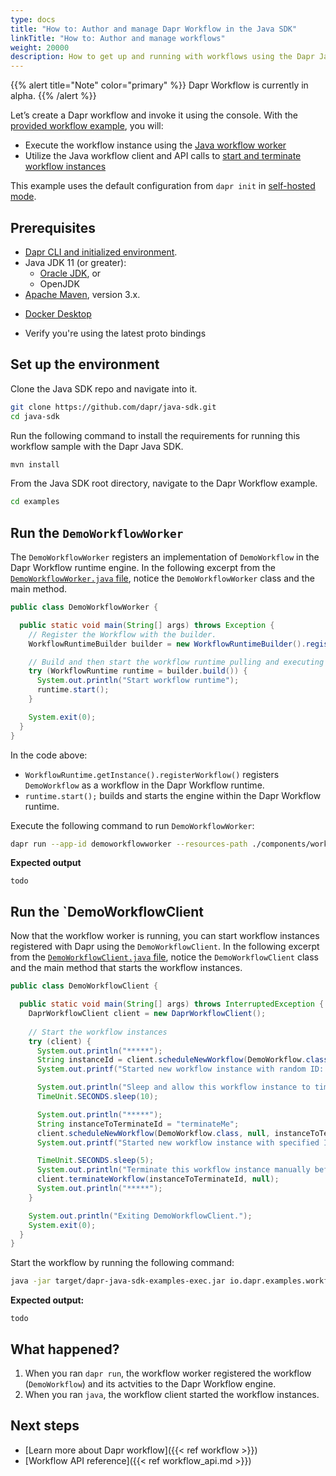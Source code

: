 ```yaml
---
type: docs
title: "How to: Author and manage Dapr Workflow in the Java SDK"
linkTitle: "How to: Author and manage workflows"
weight: 20000
description: How to get up and running with workflows using the Dapr Java SDK
---
```


{{% alert title="Note" color="primary" %}}
Dapr Workflow is currently in alpha.
{{% /alert %}}

Let’s create a Dapr workflow and invoke it using the console. With the [provided workflow example](https://github.com/dapr/java-sdk/tree/master/examples/src/main/java/io/dapr/examples/workflows), you will:

- Execute the workflow instance using the [Java workflow worker](https://github.com/dapr/java-sdk/blob/master/examples/src/main/java/io/dapr/examples/workflows/DemoWorkflowWorker.java)
- Utilize the Java workflow client and API calls to [start and terminate workflow instances](https://github.com/dapr/java-sdk/blob/master/examples/src/main/java/io/dapr/examples/workflows/DemoWorkflowClient.java)

This example uses the default configuration from `dapr init` in [self-hosted mode](https://github.com/dapr/cli#install-dapr-on-your-local-machine-self-hosted).

## Prerequisites

- [Dapr CLI and initialized environment](https://docs.dapr.io/getting-started).
- Java JDK 11 (or greater):
  - [Oracle JDK](https://www.oracle.com/java/technologies/downloads), or
  - OpenJDK
- [Apache Maven](https://maven.apache.org/install.html), version 3.x.
<!-- IGNORE_LINKS -->
- [Docker Desktop](https://www.docker.com/products/docker-desktop)
<!-- END_IGNORE -->
- Verify you're using the latest proto bindings

## Set up the environment

Clone the Java SDK repo and navigate into it.

```bash
git clone https://github.com/dapr/java-sdk.git
cd java-sdk
```

Run the following command to install the requirements for running this workflow sample with the Dapr Java SDK.

```bash
mvn install
```

From the Java SDK root directory, navigate to the Dapr Workflow example.

```bash
cd examples
```

## Run the `DemoWorkflowWorker`

The `DemoWorkflowWorker` registers an implementation of `DemoWorkflow` in the Dapr Workflow runtime engine. In the following excerpt from the [`DemoWorkflowWorker.java` file](https://github.com/dapr/java-sdk/blob/master/examples/src/main/java/io/dapr/examples/workflows/DemoWorkflowWorker.java), notice the `DemoWorkflowWorker` class and the main method.

```java
public class DemoWorkflowWorker {

  public static void main(String[] args) throws Exception {
    // Register the Workflow with the builder.
    WorkflowRuntimeBuilder builder = new WorkflowRuntimeBuilder().registerWorkflow(DemoWorkflow.class);

    // Build and then start the workflow runtime pulling and executing tasks
    try (WorkflowRuntime runtime = builder.build()) {
      System.out.println("Start workflow runtime");
      runtime.start();
    }

    System.exit(0);
  }
}
```

In the code above:
- `WorkflowRuntime.getInstance().registerWorkflow()` registers `DemoWorkflow` as a workflow in the Dapr Workflow runtime.
- `runtime.start();` builds and starts the engine within the Dapr Workflow runtime.

Execute the following command to run `DemoWorkflowWorker`:

```sh
dapr run --app-id demoworkflowworker --resources-path ./components/workflows --dapr-grpc-port 50001 -- java -jar target/dapr-java-sdk-examples-exec.jar io.dapr.examples.workflows.DemoWorkflowWorker
```

**Expected output**

```
todo
```

## Run the `DemoWorkflowClient

Now that the workflow worker is running, you can start workflow instances registered with Dapr using the `DemoWorkflowClient`. In the following excerpt from the [`DemoWorkflowClient.java` file](https://github.com/dapr/java-sdk/blob/master/examples/src/main/java/io/dapr/examples/workflows/DemoWorkflowClient.java), notice the `DemoWorkflowClient` class and the main method that starts the workflow instances.

```java
public class DemoWorkflowClient {

  public static void main(String[] args) throws InterruptedException {
    DaprWorkflowClient client = new DaprWorkflowClient();
    
    // Start the workflow instances
    try (client) {
      System.out.println("*****");
      String instanceId = client.scheduleNewWorkflow(DemoWorkflow.class);
      System.out.printf("Started new workflow instance with random ID: %s%n", instanceId);

      System.out.println("Sleep and allow this workflow instance to timeout...");
      TimeUnit.SECONDS.sleep(10);

      System.out.println("*****");
      String instanceToTerminateId = "terminateMe";
      client.scheduleNewWorkflow(DemoWorkflow.class, null, instanceToTerminateId);
      System.out.printf("Started new workflow instance with specified ID: %s%n", instanceToTerminateId);

      TimeUnit.SECONDS.sleep(5);
      System.out.println("Terminate this workflow instance manually before the timeout is reached");
      client.terminateWorkflow(instanceToTerminateId, null);
      System.out.println("*****");
    }

    System.out.println("Exiting DemoWorkflowClient.");
    System.exit(0);
  }
}
```

Start the workflow by running the following command:

```sh
java -jar target/dapr-java-sdk-examples-exec.jar io.dapr.examples.workflows.DemoWorkflowClient
```

**Expected output:**

```
todo
```

## What happened?

1. When you ran `dapr run`, the workflow worker registered the workflow (`DemoWorkflow`) and its actvities to the Dapr Workflow engine. 
1. When you ran `java`, the workflow client started the workflow instances.


## Next steps
- [Learn more about Dapr workflow]({{< ref workflow >}})
- [Workflow API reference]({{< ref workflow_api.md >}})